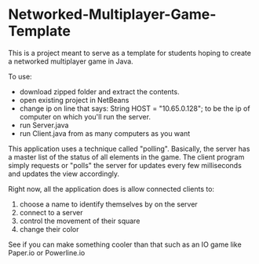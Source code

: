 # Networked-Multiplayer-Game-Template

This is a project meant to serve as a template for students hoping to create a networked multiplayer game in Java.

To use:
- download zipped folder and extract the contents.
- open existing project in NetBeans
- change ip on line that says: String HOST = "10.65.0.128"; to be the ip of computer on which you'll run the server.
- run Server.java
- run Client.java from as many computers as you want


This application uses a technique called "polling". Basically, the server has a master list of the status of all elements in the game. The client program simply requests or "polls" the server for updates every few milliseconds and updates the view accordingly.

Right now, all the application does is allow connected clients to:
1. choose a name to identify themselves by on the server
2. connect to a server
3. control the movement of their square
4. change their color

See if you can make something cooler than that such as an IO game like Paper.io or Powerline.io

